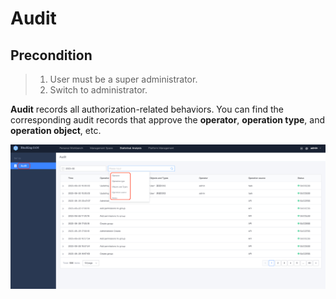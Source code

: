 # Audit

## Precondition

> 1. User must be a super administrator.
> 2. Switch to administrator.

**Audit** records all authorization-related behaviors. You can find the corresponding audit records that approve the **operator**, **operation type**, and **operation object**, etc. 

![image-20220504163533515](Audit/image-20220504163533515.png)
